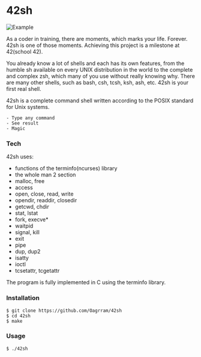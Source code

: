 # 42sh

![Example](https://i.ibb.co/Jt3g7R8/Screen-Shot-2020-11-13-at-2-46-08-PM.png)

As a coder in training, there are moments, which marks your life. Forever. 42sh is one of those moments. Achieving this project is a milestone at 42(school 42).

You already know a lot of shells and each has its own features, from the humble sh available on every UNIX distribution in the world to the complete and complex zsh, which many of you use without really knowing why. There are many other shells, such as bash, csh, tcsh, ksh, ash, etc. 42sh is your first real shell.

42sh is a complete command shell written according to the POSIX standard for Unix systems.

    - Type any command
    - See result
    - Magic

### Tech

42sh uses:
* functions of the terminfo(ncurses) library
* the whole man 2 section
* malloc, free
* access
* open, close, read, write
* opendir, readdir, closedir
* getcwd, chdir
* stat, lstat
* fork, execve*
* waitpid
* signal, kill
* exit
* pipe
* dup, dup2
* isatty
* ioctl
* tcsetattr, tcgetattr

The program is fully implemented in C using the terminfo library.


### Installation

```
$ git clone https://github.com/Oagrram/42sh
$ cd 42sh
$ make
```

### Usage

```
$ ./42sh
```
